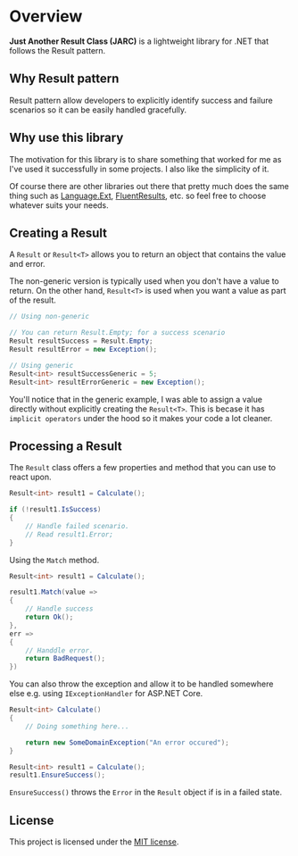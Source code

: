 # Overview

**Just Another Result Class (JARC)** is a lightweight library for .NET that follows the Result pattern.

## Why Result pattern

Result pattern allow developers to explicitly identify success and failure scenarios so it can be easily handled gracefully.

## Why use this library

The motivation for this library is to share something that worked for me as I've used it successfully in some projects. I also like the simplicity of it.

Of course there are other libraries out there that pretty much does the same thing such as [Language.Ext](https://github.com/louthy/language-ext), [FluentResults](https://github.com/altmann/FluentResults), etc. so feel free to choose whatever suits your needs.

## Creating a Result

A `Result` or `Result<T>` allows you to return an object that contains the value and error.

The non-generic version is typically used when you don't have a value to return. On the other hand, `Result<T>` is used when you want a value as part of the result.

```csharp
// Using non-generic

// You can return Result.Empty; for a success scenario
Result resultSuccess = Result.Empty;
Result resultError = new Exception();

// Using generic
Result<int> resultSuccessGeneric = 5;
Result<int> resultErrorGeneric = new Exception();
```

You'll notice that in the generic example, I was able to assign a value directly without explicitly creating the `Result<T>`. This is becase it has `implicit operators` under the hood so it makes your code a lot cleaner.

## Processing a Result

The `Result` class offers a few properties and method that you can use to react upon.

```csharp
Result<int> result1 = Calculate();

if (!result1.IsSuccess) 
{
    // Handle failed scenario.
    // Read result1.Error;
}
```

Using the `Match` method.
```csharp
Result<int> result1 = Calculate();

result1.Match(value => 
{
    // Handle success
    return Ok();
},
err => 
{
    // Handdle error.
    return BadRequest();
})
```

You can also throw the exception and allow it to be handled somewhere else e.g. using `IExceptionHandler` for ASP.NET Core.
```csharp
Result<int> Calculate()
{
    // Doing something here...

    return new SomeDomainException("An error occured");
}

Result<int> result1 = Calculate();
result1.EnsureSuccess();
```
`EnsureSuccess()` throws the `Error` in the `Result` object if is in a failed state.

## License

This project is licensed under the [MIT license](LICENSE.md).